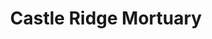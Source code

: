 ---
title: "Castle Ridge Mortuary"
url: /san-antonio/castle-ridge-mortuary/
shop: funeral directors
---